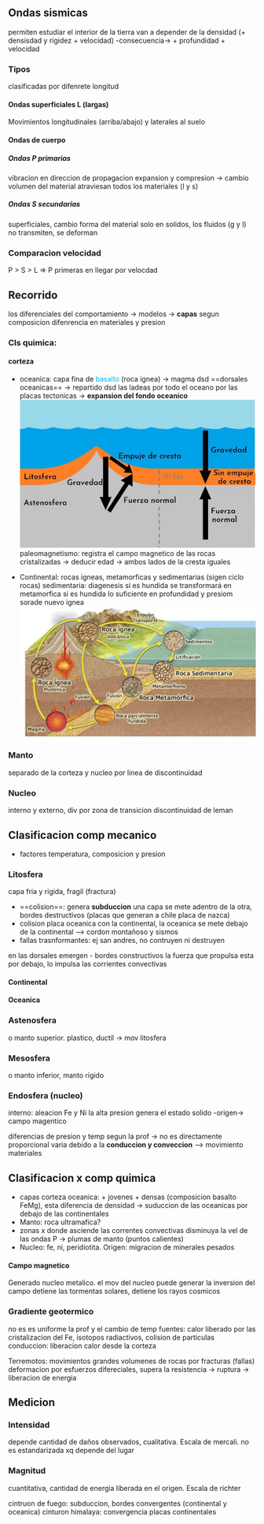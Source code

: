
## Ondas sismicas
permiten estudiar el interior de la tierra
van a depender de la densidad (+ densisdad y rigidez + velocidad) -consecuencia-> + profundidad + velocidad
### Tipos
clasificadas por difenrete longitud
#### Ondas superficiales L (largas)
Movimientos longitudinales (arriba/abajo) y laterales al suelo
#### Ondas de cuerpo
##### Ondas P primarias
vibracion en direccion de propagacion
expansion y compresion -> cambio volumen del material
atraviesan todos los materiales (l y s)
##### Ondas S secundarias
superficiales, cambio forma del material
solo en solidos, los fluidos (g y l) no transmiten, se deforman
### Comparacion velocidad
P > S > L => P primeras en llegar por velocdad

## Recorrido
los diferenciales del comportamiento -> modelos -> **capas** segun composicion
difenrencia en materiales y presion

### Cls quimica: 
#### corteza
- oceanica: capa fina de <font color="#00b0f0">basalto</font> (roca ignea) -> magma dsd ==dorsales oceanicas== -> 
	repartido dsd las ladeas por todo el oceano por las placas tectonicas -> **expansion del fondo oceanico**
	![dorsales-oceanicas](attachments/dorsales-oceanicas.jpg)
	paleomagnetismo: registra el campo magnetico de las rocas cristalizadas -> deducir edad -> ambos lados de la cresta iguales
	
- Continental: rocas igneas, metamorficas y sedimentarias (sigen ciclo rocas)
	sedimentaria: diagenesis
	si es hundida se transformará en metamorfica
	si es hundida lo suficiente en profundidad y presiom sorade nuevo ignea
	![wed-102](attachments/wed-102.jpg)

### Manto 
separado de la corteza y nucleo por linea de discontinuidad
### Nucleo
interno y externo, div por zona de transicion discontinuidad de leman
## Clasificacion comp mecanico
- factores temperatura, composicion y presion
### Litosfera
capa fria y rigida, fragil (fractura)
- ==colision==: genera **subduccion** una capa se mete adentro de la otra, bordes destructivos (placas que generan a chile placa de nazca)
- colision placa oceanica con la continental, la oceanica se mete debajo de la continental --> cordon montañoso y sismos
- fallas trasnformantes: ej san andres, no contruyen ni destruyen

en las dorsales emergen - bordes constructivos 
la fuerza que propulsa esta por debajo, lo impulsa las corrientes convectivas 
#### Continental
#### Oceanica
### Astenosfera
o manto superior. plastico, ductil -> mov litosfera
### Mesosfera
o manto inferior, manto rigido
### Endosfera (nucleo)
interno: aleacion Fe y Ni
la alta presion genera el estado solido -origen-> campo magentico

diferencias de presion y temp segun la prof -> no es directamente proporcional 
varia debido a la **conduccion y conveccion** --> movimiento materiales

## Clasificacion x comp quimica
- capas corteza oceanica: + jovenes + densas (composicion basalto FeMg), esta diferencia de densidad -> suduccion de las oceanicas por debajo de las continentales
- Manto: roca ultramafica?
- zonas x donde asciende las correntes convectivas disminuya la vel de las ondas P -> plumas de manto (puntos calientes)
- Nucleo: fe, ni, peridiotita. Origen: migracion de minerales pesados
#### Campo magnetico
Generado nucleo metalico. el mov del nucleo puede generar la inversion del campo
detiene las tormentas solares, detiene los rayos cosmicos

### Gradiente geotermico
no es es uniforme la prof y el cambio de temp
fuentes: calor liberado por las cristalizacion del Fe, isotopos radiactivos, colision de particulas 
conduccion: liberacion calor desde la corteza

Terremotos: movimientos grandes volumenes de rocas por fracturas (fallas)
deformacion por esfuerzos difereciales, supera la resistencia -> ruptura -> liberacion de energia

## Medicion 
### Intensidad
depende cantidad de daños observados, cualitativa. Escala de mercali.
no es estandarizada xq depende del lugar
### Magnitud
cuantitativa, cantidad de energia liberada en el origen. Escala de richter

cintruon de fuego: subduccion, bordes convergentes (continental y oceanica)
cinturon himalaya: convergencia placas continentales

